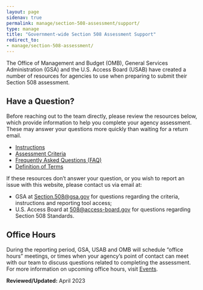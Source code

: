 ```yaml
---
layout: page
sidenav: true
permalink: manage/section-508-assessment/support/
type: manage
title: "Government-wide Section 508 Assessment Support"
redirect_to:
- manage/section-508-assessment/
---
```

The Office of Management and Budget (OMB), General Services Administration (GSA) and the U.S. Access Board (USAB) have created a number of resources for agencies to use when preparing to submit their Section 508 assessment.

## Have a Question?
Before reaching out to the team directly, please review the resources below, which provide information to help you complete your agency assessment. These may answer your questions more quickly than waiting for a return email.
- [Instructions][1]
- [Assessment Criteria][2] 
- [Frequently Asked Questions (FAQ)][3]
- [Definition of Terms][4]

If these resources don’t answer your question, or you wish to report an issue with this website, please contact us via email at:
- GSA at <Section.508@gsa.gov> for questions regarding the criteria, instructions and reporting tool access;  
- U.S. Access Board at <508@access-board.gov> for questions regarding Section 508 Standards.  

## Office Hours
During the reporting period, GSA, USAB and OMB will schedule “office hours” meetings, or times when your agency’s point of contact can meet with our team to discuss questions related to completing the assessment.
For more information on upcoming office hours, visit [Events][5].

**Reviewed/Updated:** April 2023

[1]: {{site.baseurl}}/manage/section-508-assessment/
[2]: {{site.baseurl}}/manage/section-508-assessment/criteria/      
[3]: {{site.baseurl}}/manage/section-508-assessment/faq/
[4]: {{site.baseurl}}/manage/section-508-assessment/definition-of-terms/
[5]: {{site.baseurl}}/events/
